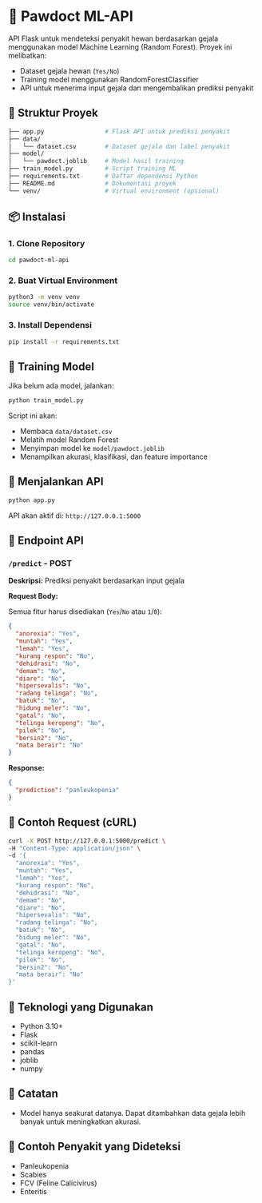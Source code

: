 # 🐾 Pawdoct ML-API

API Flask untuk mendeteksi penyakit hewan berdasarkan gejala menggunakan model Machine Learning (Random Forest). Proyek ini melibatkan:

* Dataset gejala hewan (`Yes/No`)
* Training model menggunakan RandomForestClassifier
* API untuk menerima input gejala dan mengembalikan prediksi penyakit

## 📁 Struktur Proyek

```bash
├── app.py                 # Flask API untuk prediksi penyakit
├── data/
│   └── dataset.csv        # Dataset gejala dan label penyakit
├── model/
│   └── pawdoct.joblib     # Model hasil training
├── train_model.py         # Script training ML
├── requirements.txt       # Daftar dependensi Python
├── README.md              # Dokumentasi proyek
└── venv/                  # Virtual environment (opsional)
```

## 📦 Instalasi

### 1. Clone Repository

```bash
cd pawdoct-ml-api
```

### 2. Buat Virtual Environment

```bash
python3 -m venv venv
source venv/bin/activate
```

### 3. Install Dependensi

```bash
pip install -r requirements.txt
```

## 🧠 Training Model

Jika belum ada model, jalankan:

```bash
python train_model.py
```

Script ini akan:

* Membaca `data/dataset.csv`
* Melatih model Random Forest
* Menyimpan model ke `model/pawdoct.joblib`
* Menampilkan akurasi, klasifikasi, dan feature importance

## 🚀 Menjalankan API

```bash
python app.py
```

API akan aktif di: `http://127.0.0.1:5000`

## 📨 Endpoint API

### `/predict` - POST

**Deskripsi:** Prediksi penyakit berdasarkan input gejala

**Request Body:**

Semua fitur harus disediakan (`Yes`/`No` atau `1`/`0`):

```json
{
  "anorexia": "Yes",
  "muntah": "Yes",
  "lemah": "Yes",
  "kurang respon": "No",
  "dehidrasi": "No",
  "demam": "No",
  "diare": "No",
  "hipersevalis": "No",
  "radang telinga": "No",
  "batuk": "No",
  "hidung meler": "No",
  "gatal": "No",
  "telinga keropeng": "No",
  "pilek": "No",
  "bersin2": "No",
  "mata berair": "No"
}
```

**Response:**

```json
{
  "prediction": "panleukopenia"
}
```

## 🧪 Contoh Request (cURL)

```bash
curl -X POST http://127.0.0.1:5000/predict \
-H "Content-Type: application/json" \
-d '{
  "anorexia": "Yes",
  "muntah": "Yes",
  "lemah": "Yes",
  "kurang respon": "No",
  "dehidrasi": "No",
  "demam": "No",
  "diare": "No",
  "hipersevalis": "No",
  "radang telinga": "No",
  "batuk": "No",
  "hidung meler": "No",
  "gatal": "No",
  "telinga keropeng": "No",
  "pilek": "No",
  "bersin2": "No",
  "mata berair": "No"
}'
```

## 🧰 Teknologi yang Digunakan

* Python 3.10+
* Flask
* scikit-learn
* pandas
* joblib
* numpy

## 📌 Catatan

* Model hanya seakurat datanya. Dapat ditambahkan data gejala lebih banyak untuk meningkatkan akurasi.

## 🐶 Contoh Penyakit yang Dideteksi

* Panleukopenia
* Scabies
* FCV (Feline Calicivirus)
* Enteritis
